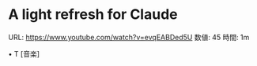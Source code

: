 # A light refresh for Claude

URL: https://www.youtube.com/watch?v=evqEABDed5U
数値: 45
時間: 1m

• T [音楽]